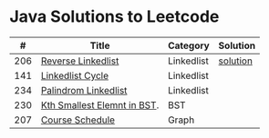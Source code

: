 # Java Solutions to Leetcode 

| #        |  Title                                                                                        |  Category          | Solution          |
|----------|-----------------------------------------------------------------------------------------------|--------------------|-------------------|
| 206      |  [Reverse Linkedlist](https://leetcode.com/problems/reverse-linked-list/)                     | Linkedlist         | [solution]()      |
| 141      |  [Linkedlist Cycle](https://leetcode.com/problems/linked-list-cycle/)                         | Linkedlist         |                   |                                                                         
| 234      |  [Palindrom Linkedlist](https://leetcode.com/problems/palindrome-linked-list/)                | Linkedlist         |                   | 
| 230      |  [Kth Smallest Elemnt in BST](https://leetcode.com/problems/kth-smallest-element-in-a-bst/).  | BST                |                   | 
| 207      |  [Course Schedule](https://leetcode.com/problems/course-schedule/)                            | Graph              |                   | 
